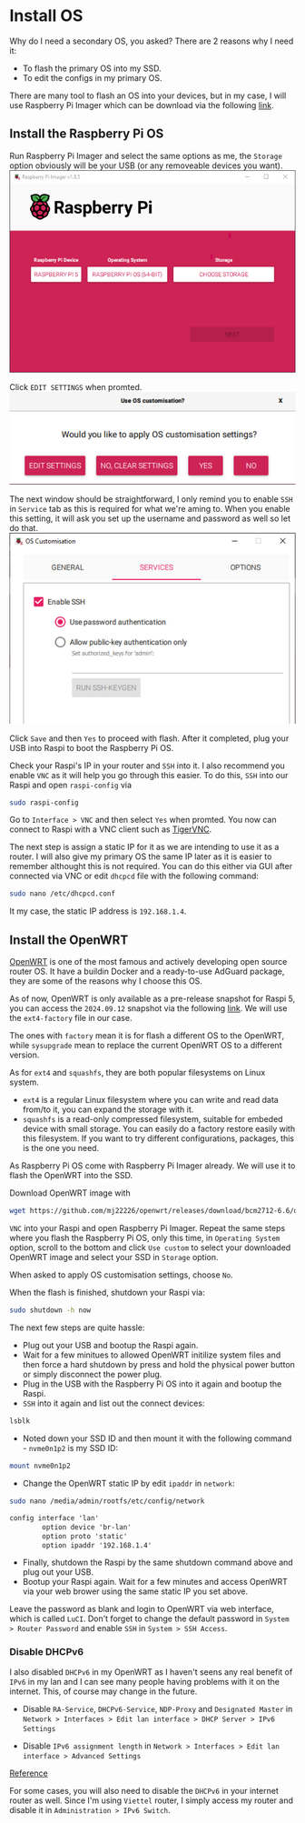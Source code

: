 # Install OS

Why do I need a secondary OS, you asked? There are 2 reasons why I need it:
- To flash the primary OS into my SSD.
- To edit the configs in my primary OS.

There are many tool to flash an OS into your devices, but in my case, I will use Raspberry Pi Imager which can be download via the following [link](https://www.raspberrypi.com/software/).

## Install the Raspberry Pi OS

Run Raspberry Pi Imager and select the same options as me, the `Storage` option obviously will be your USB (or any removeable devices you want).
![Raspberry Pi Imager options](./assets/install-os/1.png)

Click `EDIT SETTINGS` when promted.
![Raspberry Pi Imager - edit setting](./assets/install-os/2.png)

The next window should be straightforward, I only remind you to enable `SSH` in `Service` tab as this is required for what we're aming to. When you enable this setting, it will ask you set up the username and password as well so let do that.
![Raspberry Pi Imager - enable SSH](./assets/install-os/3.png)

Click `Save` and then `Yes` to proceed with flash. After it completed, plug your USB into Raspi to boot the Raspberry Pi OS.

Check your Raspi's IP in your router and `SSH` into it. I also recommend you enable `VNC` as it will help you go through this easier. To do this, `SSH` into our Raspi and open `raspi-config` via
```sh
sudo raspi-config
```
Go to `Interface > VNC` and then select `Yes` when promted. You now can connect to Raspi with a VNC client such as [TigerVNC](https://github.com/TigerVNC/tigervnc/releases).

The next step is assign a static IP for it as we are intending to use it as a router. I will also give my primary OS the same IP later as it is easier to remember althought this is not required. You can do this either via GUI after connected via VNC or edit `dhcpcd` file with the following command:
```sh
sudo nano /etc/dhcpcd.conf
```
It my case, the static IP address is `192.168.1.4`.

## Install the OpenWRT

[OpenWRT](https://openwrt.org/) is one of the most famous and actively developing open source router OS. It have a buildin Docker and a ready-to-use AdGuard package, they are some of the reasons why I choose this OS.

As of now, OpenWRT is only available as a pre-release snapshot for Raspi 5, you can access the `2024.09.12` snapshot via the following [link](https://github.com/mj22226/openwrt/releases/tag/bcm2712-6.6). We will use the `ext4-factory` file in our case.

The ones with `factory` mean it is for flash a different OS to the OpenWRT, while `sysupgrade` mean to replace the current OpenWRT OS to a different version.

As for `ext4` and `squashfs`, they are both popular filesystems on Linux system.
- `ext4` is a regular Linux filesystem where you can write and read data from/to it, you can expand the storage with it.
- `squashfs` is a read-only compressed filesystem, suitable for embeded device with small storage. You can easily do a factory restore easily with this filesystem. If you want to try different configurations, packages, this is the one you need.

As Raspberry Pi OS come with Raspberry Pi Imager already. We will use it to flash the OpenWRT into the SSD.

Download OpenWRT image with
```sh
wget https://github.com/mj22226/openwrt/releases/download/bcm2712-6.6/openwrt-bcm27xx-bcm2712-rpi-5-ext4-factory.img.gz
```
`VNC` into your Raspi and open Raspberry Pi Imager. Repeat the same steps where you flash the Raspberry Pi OS, only this time, in `Operating System` option, scroll to the bottom and click `Use custom` to select your downloaded OpenWRT image and select your SSD in `Storage` option.

When asked to apply OS customisation settings, choose `No`.

When the flash is finished, shutdown your Raspi via:
```sh
sudo shutdown -h now
```

The next few steps are quite hassle:
- Plug out your USB and bootup the Raspi again.
- Wait for a few minitues to allowed OpenWRT initilize system files and then force a hard shutdown by press and hold the physical power button or simply disconnect the power plug.
- Plug in the USB with the Raspberry Pi OS into it again and bootup the Raspi.
- `SSH` into it again and list out the connect devices:
```sh
lsblk
```
- Noted down your SSD ID and then mount it with the following command - `nvme0n1p2` is my SSD ID:
```sh
mount nvme0n1p2
```
- Change the OpenWRT static IP by edit `ipaddr` in `network`:
```sh
sudo nano /media/admin/rootfs/etc/config/network
```
```ssh-config
config interface 'lan'
        option device 'br-lan'
        option proto 'static'
        option ipaddr '192.168.1.4'
```

- Finally, shutdown the Raspi by the same shutdown command above and plug out your USB.
- Bootup your Raspi again. Wait for a few minutes and access OpenWRT via your web brower using the same static IP you set above.

Leave the password as blank and login to OpenWRT via web interface, which is called `LuCI`. Don't forget to change the default password in `System > Router Password` and enable `SSH` in `System > SSH Access`.

### Disable DHCPv6

I also disabled `DHCPv6` in my OpenWRT as I haven't seens any real benefit of `IPv6` in my lan and I can see many people having problems with it on the internet. This, of course may change in the future.
- Disable `RA-Service`, `DHCPv6-Service`, `NDP-Proxy` and `Designated Master` in `Network > Interfaces > Edit lan interface > DHCP Server > IPv6 Settings`

- Disable `IPv6 assignment length` in `Network > Interfaces > Edit lan interface > Advanced Settings`

[Reference](https://forum.openwrt.org/t/disable-ipv6-in-openwrt-lan-and-wan/199365/5)

For some cases, you will also need to disable the `DHCPv6` in your internet router as well. Since I'm using `Viettel` router, I simply access my router and disable it in `Administration > IPv6 Switch`.